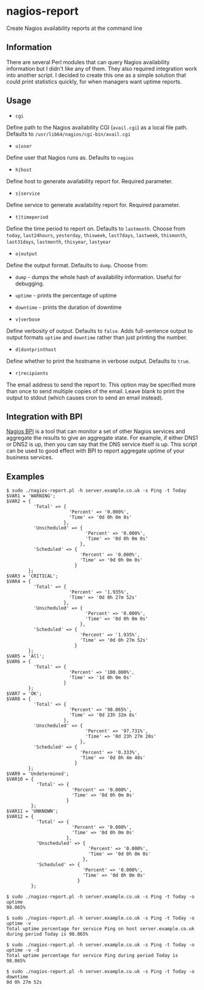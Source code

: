 # nagios-report
Create Nagios availability reports at the command line

## Information

There are several Perl modules that can query Nagios availability information but I didn't like any of them.
They also required integration work into another script. I decided to create this one as a simple
solution that could print statistics quickly, for when managers want uptime reports.

## Usage

* `cgi`

Define path to the Nagios availability CGI (`avail.cgi`) as a local file path. Defaults to `/usr/lib64/nagios/cgi-bin/avail.cgi`

* `u|user`

Define user that Nagios runs as. Defaults to `nagios`

* `h|host`

Define host to generate availability report for. Required parameter.

* `s|service`

Define service to generate availability report for. Required parameter.

* `t|timeperiod`

Define the time period to report on. Defaults to `lastmonth`. Choose from
`today`, `last24hours`, `yesterday`, `thisweek`, `last7days`, `lastweek`,
`thismonth`, `last31days`, `lastmonth`, `thisyear`, `lastyear`

* `o|output`

Define the output format. Defaults to `dump`. Choose from:
  * `dump` - dumps the whole hash of availability information. Useful for debugging.
  * `uptime` - prints the percentage of uptime
  * `downtime` - prints the duration of downtime

* `v|verbose`

Define verbosity of output. Defaults to `false`. Adds full-sentence output to output formats `uptime` and `downtime` rather than just printing the number.

* `d|dontprinthost`

Define whether to print the hostname in verbose output. Defaults to `true`.

* `r|recipients`

The email address to send the report to. This option may be specified more than once to send multiple copies of the email.
Leave blank to print the output to stdout (which causes cron to send an email instead).

## Integration with BPI

[Nagios BPI](https://exchange.nagios.org/directory/Addons/Components/Nagios-Business-Process-Intelligence-(BPI)/details) is a tool that
can monitor a set of other Nagios services and aggregate the results to give an aggregate state. For example, if either DNS1 or DNS2
is up, then you can say that the DNS service itself is up. This script can be used to good effect with BPI to report aggregate uptime
of your business services.

## Examples

```
$ sudo ./nagios-report.pl -h server.example.co.uk -s Ping -t Today
$VAR1 = 'WARNING';
$VAR2 = {
          'Total' => {
                       'Percent' => '0.000%',
                       'Time' => '0d 0h 0m 0s'
                     },
          'Unscheduled' => {
                             'Percent' => '0.000%',
                             'Time' => '0d 0h 0m 0s'
                           },
          'Scheduled' => {
                           'Percent' => '0.000%',
                           'Time' => '0d 0h 0m 0s'
                         }
        };
$VAR3 = 'CRITICAL';
$VAR4 = {
          'Total' => {
                       'Percent' => '1.935%',
                       'Time' => '0d 0h 27m 52s'
                     },
          'Unscheduled' => {
                             'Percent' => '0.000%',
                             'Time' => '0d 0h 0m 0s'
                           },
          'Scheduled' => {
                           'Percent' => '1.935%',
                           'Time' => '0d 0h 27m 52s'
                         }
        };
$VAR5 = 'All';
$VAR6 = {
          'Total' => {
                       'Percent' => '100.000%',
                       'Time' => '1d 0h 0m 0s'
                     }
        };
$VAR7 = 'OK';
$VAR8 = {
          'Total' => {
                       'Percent' => '98.065%',
                       'Time' => '0d 23h 32m 8s'
                     },
          'Unscheduled' => {
                             'Percent' => '97.731%',
                             'Time' => '0d 23h 27m 20s'
                           },
          'Scheduled' => {
                           'Percent' => '0.333%',
                           'Time' => '0d 0h 4m 48s'
                         }
        };
$VAR9 = 'Undetermined';
$VAR10 = {
           'Total' => {
                        'Percent' => '0.000%',
                        'Time' => '0d 0h 0m 0s'
                      }
         };
$VAR11 = 'UNKNOWN';
$VAR12 = {
           'Total' => {
                        'Percent' => '0.000%',
                        'Time' => '0d 0h 0m 0s'
                      },
           'Unscheduled' => {
                              'Percent' => '0.000%',
                              'Time' => '0d 0h 0m 0s'
                            },
           'Scheduled' => {
                            'Percent' => '0.000%',
                            'Time' => '0d 0h 0m 0s'
                          }
         };
```

```
$ sudo ./nagios-report.pl -h server.example.co.uk -s Ping -t Today -o uptime
98.065%
```

```
$ sudo ./nagios-report.pl -h server.example.co.uk -s Ping -t Today -o uptime -v
Total uptime percentage for service Ping on host server.example.co.uk during period Today is 98.065%
```

```
$ sudo ./nagios-report.pl -h server.example.co.uk -s Ping -t Today -o uptime -v -d
Total uptime percentage for service Ping during period Today is 98.065%
```

```
$ sudo ./nagios-report.pl -h server.example.co.uk -s Ping -t Today -o downtime
0d 0h 27m 52s
```
